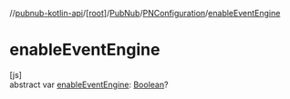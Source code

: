 //[pubnub-kotlin-api](../../../../index.md)/[[root]](../../index.md)/[PubNub](../index.md)/[PNConfiguration](index.md)/[enableEventEngine](enable-event-engine.md)

# enableEventEngine

[js]\
abstract var [enableEventEngine](enable-event-engine.md): [Boolean](https://kotlinlang.org/api/core/kotlin-stdlib/kotlin/-boolean/index.html)?
